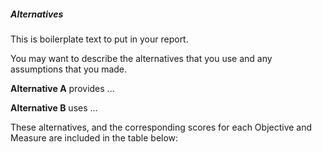 ##### Alternatives

This is boilerplate text to put in your report.  

You may want to describe the alternatives that you use and any assumptions that you made.

**Alternative A** provides ...

**Alternative B** uses ...

These alternatives, and the corresponding scores for each Objective and Measure are included in the table below: